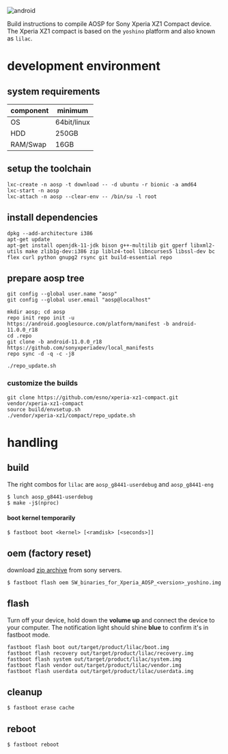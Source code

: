 ![android](https://c1.staticflickr.com/7/6021/5979551591_e61f575354_m_d.jpg "android")

Build instructions to compile AOSP for Sony Xperia XZ1 Compact device.
The Xperia XZ1 compact is based on the `yoshino` platform and also known as `lilac`.

# development environment

## system requirements

| component | minimum     |
| --------- | ----------- |
| OS        | 64bit/linux |
| HDD       | 250GB       |
| RAM/Swap  | 16GB        |

## setup the toolchain

    lxc-create -n aosp -t download -- -d ubuntu -r bionic -a amd64
    lxc-start -n aosp
    lxc-attach -n aosp --clear-env -- /bin/su -l root

## install dependencies

    dpkg --add-architecture i386
    apt-get update
    apt-get install openjdk-11-jdk bison g++-multilib git gperf libxml2-utils make zlib1g-dev:i386 zip liblz4-tool libncurses5 libssl-dev bc flex curl python gnupg2 rsync git build-essential repo

## prepare aosp tree

    git config --global user.name "aosp"
    git config --global user.email "aosp@localhost"

    mkdir aosp; cd aosp
    repo init repo init -u https://android.googlesource.com/platform/manifest -b android-11.0.0_r18
    cd .repo
    git clone -b android-11.0.0_r18 https://github.com/sonyxperiadev/local_manifests
    repo sync -d -q -c -j8

    ./repo_update.sh

### customize the builds

    git clone https://github.com/esno/xperia-xz1-compact.git vendor/xperia-xz1-compact
    source build/envsetup.sh
    ./vendor/xperia-xz1/compact/repo_update.sh

# handling

## build

The right combos for `lilac` are `aosp_g8441-userdebug` and `aosp_g8441-eng`

    $ lunch aosp_g8441-userdebug
    $ make -j$(nproc)

#### boot kernel temporarily

    $ fastboot boot <kernel> [<ramdisk> [<seconds>]]

## oem (factory reset)

download [zip archive][aospoem] from sony servers.

    $ fastboot flash oem SW_binaries_for_Xperia_AOSP_<version>_yoshino.img

## flash

Turn off your device, hold down the **volume up** and connect the device to your computer.
The notification light should shine **blue** to confirm it's in fastboot mode.

    fastboot flash boot out/target/product/lilac/boot.img
    fastboot flash recovery out/target/product/lilac/recovery.img
    fastboot flash system out/target/product/lilac/system.img
    fastboot flash vendor out/target/product/lilac/vendor.img
    fastboot flash userdata out/target/product/lilac/userdata.img

## cleanup

    $ fastboot erase cache

## reboot

    $ fastboot reboot

[aospoem]: https://developer.sony.com/develop/open-devices/downloads/software-binaries
